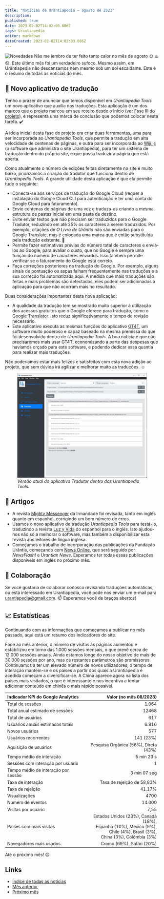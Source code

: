 ```yaml
---
title: "Notícias de Urantiapedia — agosto de 2023"
description: 
published: true
date: 2023-02-02T14:02:03.086Z
tags: Urantiapedia
editor: markdown
dateCreated: 2023-02-02T14:02:03.086Z
---
```


<img src="/_assets/svg/icon-news.svg" alt="Novedades" style="width: 80px;"> Não me lembro de ter feito tanto calor no mês de agosto :sun_with_face: :hotsprings: :sweat:. Este último mês foi um verdadeiro sufoco. Mesmo assim, em Urântiapedia não descansamos nem mesmo sob um sol escaldante. Este é o resumo de todas as notícias do mês. 

## :wrench: Novo aplicativo de tradução

Tenho o prazer de anunciar que temos disponível em _Urantiapedia Tools_ um novo aplicativo que auxilia nas traduções. Esta aplicação é um dos marcos que o projeto marcou em seu roteiro desde o início (ver [Fase III do projeto](/pt/help/phases#marco-iii-tradutor)), e representa uma marca de conclusão que podemos colocar nesta tarefa. :heavy_check_mark: 

A ideia inicial desta fase do projeto era criar duas ferramentas, uma para ser incorporada ao _Urantiapedia Tools_, que permite a tradução em alta velocidade de centenas de páginas, e outra para ser incorporada ao [Wiji.js](https://js.wiki/) (o software que administra o site Urantiapedia), para ter um sistema de tradução dentro do próprio site, e que possa traduzir a página que está aberta.

Como atualmente o número de edições feitas diretamente no site é muito baixo, priorizamos a criação do tradutor que funciona dentro de _Urantiapedia Tools_. A grande utilidade desta aplicação é que ela permite tudo o seguinte: 
- Conecta-se aos serviços de tradução do Google Cloud (requer a instalação do Google Cloud CLI para autenticação e ter uma conta do Google Cloud para faturamento). 
- Envie centenas de páginas de uma vez e traduza-as criando a mesma estrutura de pastas inicial em uma pasta de destino.
- Evite enviar textos que não precisam ser traduzidos para o Google Tradutor, reduzindo em até 25% os caracteres a serem traduzidos. Por exemplo, citações de _O Livro de Urântia_ não são enviadas para o Google Translate, mas é colocada uma marca que é então substituída pela tradução existente. :clap: 
- Permite fazer estimativas prévias do número total de caracteres e enviá-los ao Google, para avaliar o custo, que no Google é sempre uma função do número de caracteres enviados. Isso também permite verificar se o faturamento do Google está correto.
- Faça correções posteriores na tradução do Google. Por exemplo, alguns sinais de pontuação ou aspas falham frequentemente nas traduções e a sua correção foi automatizada aqui. À medida que mais traduções são feitas e mais problemas são detectados, eles podem ser adicionados à aplicação para que não ocorram mais no resultado. 

Duas considerações importantes desta nova aplicação:
- A qualidade da tradução tem se mostrado muito superior à utilização dos acessos gratuitos que o Google oferece para tradução, como o [Google Translator](https://translate.google.com/). Isto reduz significativamente o tempo de revisão necessário.
- Este aplicativo executa as mesmas funções do aplicativo [GT4T](http://gt4t.net/), um software muito poderoso e capaz baseado na mesma premissa do que foi desenvolvido dentro de _Urantiapedia Tools_. A boa notícia é que não precisaremos mais usar GT4T, economizando a parte das despesas que havíamos orçado para este software, e podendo dedicar essa quantia para realizar mais traduções. 

Não poderíamos estar mais felizes e satisfeitos com esta nova adição ao projeto, que sem dúvida irá agilizar e melhorar muito as traduções. :relaxed: 

<figure id="Sample_fig_1" class="image urantiapedia">
<img src="/image/help/uptools_translate.jpg">
<figcaption><em>Versão atual do aplicativo Tradutor dentro das Urantiapedia Tools.</em></figcaption>
</figure>

## :page_with_curl: Artigos

* A revista [Mighty Messenger](/en/index/articles_mighty_messenger) da Irmandade foi revisada, tanto em inglês quanto em espanhol, corrigindo um bom número de erros.
* Usamos o novo aplicativo de tradução _Urantiapedia Tools_ para testá-lo, traduzindo a revista [Luz y Vida](/en/index/articles_luz_y_vida) do espanhol para o inglês. Isto ajudou-nos não só a melhorar o software, mas também a disponibilizar esta revista aos leitores de língua inglesa. 
* Começamos o trabalho de incorporação das publicações da Fundação Urântia, começando com [News Online](/en/index/articles), que será seguido por _NewsFlash!_ e _Urantian News_. Esperamos ter todas essas publicações disponíveis em inglês no próximo mês. 

## :blue_heart: Colaboração

Se você gostaria de colaborar conosco revisando traduções automáticas, ou está interessado em Urantiapedia, você pode nos enviar um e-mail para urantiapedia@gmail.com. :mailbox: Esperamos você de braços abertos! 

## :chart_with_upwards_trend: Estatísticas 

Continuando com as informações que começamos a publicar no mês passado, aqui está um resumo dos indicadores do site.

Face ao mês anterior, o número de visitas às páginas aumentou e estabilizou em torno das 1.000 sessões mensais, o que prevê cerca de 12.000 sessões anuais. Ainda estamos longe do nosso objetivo de mais de 30.000 sessões por ano, mas os restantes parâmetros são promissores. Continuamos a ter um elevado número de novos utilizadores, o tempo de interação mantém-se e os países a partir dos quais a Urantiapedia é acedida começam a diversificar-se. A China aparece agora na lista dos países mais visitados, o que é interessante e nos incentiva a tentar adicionar conteúdo em chinês o mais rápido possível. 

Indicador KPI do Google Analytics | Valor (no mês 08/2023) 
--- | ---: 
Total de sessões | 1.064 
Total anual estimado de sessões | 12468
Total de usuários | 617 
Usuários anuais estimados totais | 6.816 
Novos usuários | 577 
Usuários recorrentes | 141 (23%) 
Aquisição de usuários | Pesquisa Orgânica (56%), Direta (43%) 
Tempo médio de interação | 5 min 23 s 
Sessões com interação por usuário | 1 
Tempo médio de interação por sessão | 3 min 07 seg 
Taxa de interação | Taxa de rejeição de 58,83% 
Taxa de rejeição | 41,17% 
Visualizações | 4700 
Número de eventos | 14.000 
Visitas por usuário | 7,55 
Países com mais visitas | Estados Unidos (23%), Canadá (18%), <br>Espanha (10%), México (9%), <br>Chile (4%), Brasil (3%), <br>China (3%), Colômbia (3%) 
Navegadores mais usados | Cromo (69%), Safári (20%)

Até o próximo mês! :wink: 

## Links 

- [Índice de todas as notícias](/pt/news) 
- [Mês anterior](/pt/news/2023/07)
- [Próximo mês](/pt/news/2023/09)